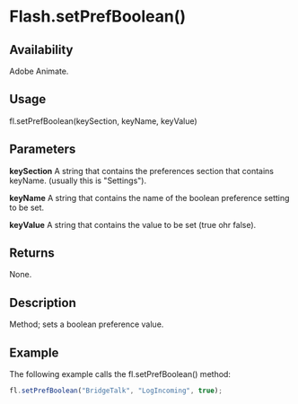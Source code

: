 # Flash.setPrefBoolean()

## Availability

Adobe Animate.

## Usage

fl.setPrefBoolean(keySection, keyName, keyValue)

## Parameters

**keySection** A string that contains the preferences section that contains keyName. (usually this is "Settings").

**keyName** A string that contains the name of the boolean preference setting to be set.

**keyValue** A string that contains the value to be set (true ohr false).

## Returns

None.

## Description

Method; sets a boolean preference value.

## Example

The following example calls the fl.setPrefBoolean() method:

```javascript
fl.setPrefBoolean("BridgeTalk", "LogIncoming", true);
```
